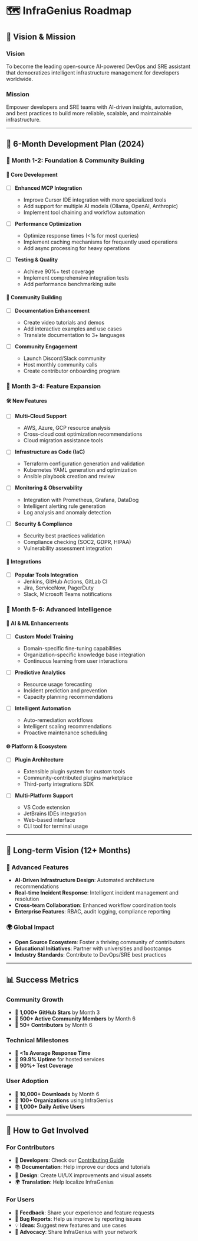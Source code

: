 # 🗺️ InfraGenius Roadmap

## 🎯 Vision & Mission

### **Vision**
To become the leading open-source AI-powered DevOps and SRE assistant that democratizes intelligent infrastructure management for developers worldwide.

### **Mission**
Empower developers and SRE teams with AI-driven insights, automation, and best practices to build more reliable, scalable, and maintainable infrastructure.

---

## 🚀 6-Month Development Plan (2024)

### **📅 Month 1-2: Foundation & Community Building**

#### **🔧 Core Development**
- [ ] **Enhanced MCP Integration**
  - Improve Cursor IDE integration with more specialized tools
  - Add support for multiple AI models (Ollama, OpenAI, Anthropic)
  - Implement tool chaining and workflow automation

- [ ] **Performance Optimization**
  - Optimize response times (<1s for most queries)
  - Implement caching mechanisms for frequently used operations
  - Add async processing for heavy operations

- [ ] **Testing & Quality**
  - Achieve 90%+ test coverage
  - Implement comprehensive integration tests
  - Add performance benchmarking suite

#### **👥 Community Building**
- [ ] **Documentation Enhancement**
  - Create video tutorials and demos
  - Add interactive examples and use cases
  - Translate documentation to 3+ languages

- [ ] **Community Engagement**
  - Launch Discord/Slack community
  - Host monthly community calls
  - Create contributor onboarding program

### **📅 Month 3-4: Feature Expansion**

#### **🛠️ New Features**
- [ ] **Multi-Cloud Support**
  - AWS, Azure, GCP resource analysis
  - Cross-cloud cost optimization recommendations
  - Cloud migration assistance tools

- [ ] **Infrastructure as Code (IaC)**
  - Terraform configuration generation and validation
  - Kubernetes YAML generation and optimization
  - Ansible playbook creation and review

- [ ] **Monitoring & Observability**
  - Integration with Prometheus, Grafana, DataDog
  - Intelligent alerting rule generation
  - Log analysis and anomaly detection

- [ ] **Security & Compliance**
  - Security best practices validation
  - Compliance checking (SOC2, GDPR, HIPAA)
  - Vulnerability assessment integration

#### **🔌 Integrations**
- [ ] **Popular Tools Integration**
  - Jenkins, GitHub Actions, GitLab CI
  - Jira, ServiceNow, PagerDuty
  - Slack, Microsoft Teams notifications

### **📅 Month 5-6: Advanced Intelligence**

#### **🧠 AI & ML Enhancements**
- [ ] **Custom Model Training**
  - Domain-specific fine-tuning capabilities
  - Organization-specific knowledge base integration
  - Continuous learning from user interactions

- [ ] **Predictive Analytics**
  - Resource usage forecasting
  - Incident prediction and prevention
  - Capacity planning recommendations

- [ ] **Intelligent Automation**
  - Auto-remediation workflows
  - Intelligent scaling recommendations
  - Proactive maintenance scheduling

#### **🌐 Platform & Ecosystem**
- [ ] **Plugin Architecture**
  - Extensible plugin system for custom tools
  - Community-contributed plugins marketplace
  - Third-party integrations SDK

- [ ] **Multi-Platform Support**
  - VS Code extension
  - JetBrains IDEs integration
  - Web-based interface
  - CLI tool for terminal usage

---

## 🎯 Long-term Vision (12+ Months)

### **🌟 Advanced Features**
- **AI-Driven Infrastructure Design**: Automated architecture recommendations
- **Real-time Incident Response**: Intelligent incident management and resolution
- **Cross-team Collaboration**: Enhanced workflow coordination tools
- **Enterprise Features**: RBAC, audit logging, compliance reporting

### **🌍 Global Impact**
- **Open Source Ecosystem**: Foster a thriving community of contributors
- **Educational Initiatives**: Partner with universities and bootcamps
- **Industry Standards**: Contribute to DevOps/SRE best practices

---

## 📊 Success Metrics

### **Community Growth**
- 🎯 **1,000+ GitHub Stars** by Month 3
- 🎯 **500+ Active Community Members** by Month 6
- 🎯 **50+ Contributors** by Month 6

### **Technical Milestones**
- 🎯 **<1s Average Response Time**
- 🎯 **99.9% Uptime** for hosted services
- 🎯 **90%+ Test Coverage**

### **User Adoption**
- 🎯 **10,000+ Downloads** by Month 6
- 🎯 **100+ Organizations** using InfraGenius
- 🎯 **1,000+ Daily Active Users**

---

## 🤝 How to Get Involved

### **For Contributors**
- 🔧 **Developers**: Check our [Contributing Guide](CONTRIBUTING.md)
- 📚 **Documentation**: Help improve our docs and tutorials
- 🎨 **Design**: Create UI/UX improvements and visual assets
- 🌍 **Translation**: Help localize InfraGenius

### **For Users**
- 📝 **Feedback**: Share your experience and feature requests
- 🐛 **Bug Reports**: Help us improve by reporting issues
- 💡 **Ideas**: Suggest new features and use cases
- 📢 **Advocacy**: Share InfraGenius with your network